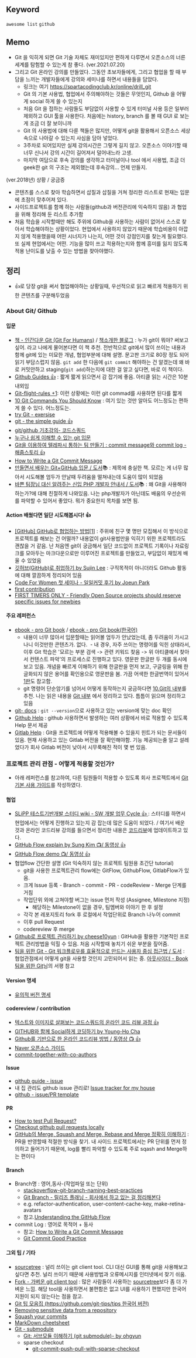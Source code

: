 ## Keyword
`awesome list` `github`

## Memo
- Git 을 익히게 되면 Git 기술 자체도 재미있지만 편하게 다루면서 오픈소스의 너른 세계를 탐험할 수 있는게 참 좋다. 
(ver.2021.07.20)
- 그리고 Git 온라인 강의를 만들었다. 그동안 초보자들에게, 그리고 협업을 할 때 부담을 느끼는 개발자들에게 강의와 세미나를 하면서 내용들을 담았다.  
  - 링크는 여기 https://spartacodingclub.kr/online/drill_git 
  - Git 의 기본 사용법, 협업에서 주의해야하는 것들은 무엇인지, Github 을 어떻게 social 하게 쓸 수 있는지
  - 처음 Git 을 접하는 사람들도 부담없이 사용할 수 있게 터미널 사용 등은 일부러 제외하고 GUI 툴을 사용한다. 처음에는 history, branch 를 볼 때 GUI 로 보는 게 조금 더 잘 보이니까
  - Git 의 사용법에 대해 다룬 책들은 많지만, 어떻게 git을 활용해서 오픈소스 세상 속으로 나아갈 수 있는지 사심을 담아 넣었다. 
  - 3주차로 되어있지만 실제 강의시간은 그렇게 길지 않고. 오픈소스 이야기할 때 너무 신나서 강의 시간이 길어져서 덜어내느라 고생.
  - 마지막 여담으로 후속 강의를 생각하고 터미널이나 tool 에서 사용법, 조금 더 geek한 git 의 구조는 제외했는데 후속강의... 언제 만들지.

(ver.2018년) 상황 / 궁금증
- 콘텐츠를 스스로 찾아 학습하면서 삽질과 삽질을 거쳐 정리한 리스트로 현재는 입문에 초점이 맞추어져 있다. 
- 사이드프로젝트를 함께 하는 사람들(github과 버전관리에 익숙하지 않음) 과 협업을 위해 정리해 둔 리스트 추가함
- 처음 학습을 시작할때만 해도 주위에 Github을 사용하는 사람이 없어서 스스로 찾아서 학습해야하는 상황이었다. 현업에서 사용하지 않았기 때문에 학습비용이 아깝지 않게 적용했을때 어떤 시너지가 나는지, 어떤 것이 강점인지를 찾는게 필요했다. 또 실제 현업에서는 어떤. 기능을 많이 쓰고 적용하는지와 함께 흥미를 잃지 않도록 적용 난이도를 낮출 수 있는 방법을 찾아야했다.  

## 정리
- :+1:로 당장 git을 써서 협업해야하는 상황일때, 우선적으로 읽고 빠르게 적용하기 위한 콘텐츠를 구분해두었음

### About Git/ Github  
#### 입문
- [책 - 인간다운 Git (Git For Humans)](https://www.aladin.co.kr/shop/wproduct.aspx?ItemId=131897974) / [책소개한 블로그](http://paikwiki.github.io/2018/03/git-for-humans) : 누가 git이 뭐야? 써보고 싶어. 라고 나에게 물어본다면 이 책 추천. 전반적으로 git에서 많이 쓰이는 내용과 함께 git에 있는 미묘한 개념, 협업부분에 대해 설명. 문고판 크기로 80장 정도 되어 읽기 부담스럽지 않음.  `git add` 한 다음에 `git commit` 해야하는 건 알겠는데 왜 바로 커밋안하고 staging(`git add`)하는지에 대한 걸 알고 싶다면, 바로 이 책이다.
- [Github Guides :+1:](https://guides.github.com) : 짧게 짧게 읽으면서 감 잡기에 좋음. 아티클 읽는 시간은 10분 내외임
- [Git-flight-rules +1](https://github.com/k88hudson/git-flight-rules/blob/master/README_kr.md): 이런 상황에는 이런 git commad를 사용하면 된다를 짧게 
- [10 Git Commands You Should Know](https://towardsdatascience.com/10-git-commands-you-should-know-df54bea1595c) : 여기 있는 것만 알아도 어느정도는 편하게 쓸 수 있다. 어느정도는.
- [try Git - exersise](https://try.github.io/levels/1/challenges/1)
- [git - the simple guide :+1:](http://rogerdudler.github.io/git-guide/index.ko.html)
- [git/github 기초강의- 코드스쿼드](https://www.youtube.com/playlist?list=PLAHa1zfLtLiPrxoBo9a1HVmauvE2Mn3xX)
- [누구나 쉽게 이해할 수 있는 git 입문](https://backlog.com/git-tutorial/kr/)
- [Git을 이용하여 텔레파시 통하는 팀 만들기 : commit message와 commit log - 해줌스토리 :+1:](http://story.haezoom.com/?p=936)
- [How to Write a Git Commit Message](https://item4.github.io/2016-11-01/How-to-Write-a-Git-Commit-Message/)
- [만들면서 배우는 Git+GitHub 입문 / 도서](http://www.hanbit.co.kr/store/books/look.php?p_code=B8463790401):books: : 제목에 충실한 책. 모르는 게 너무 많아서 시도해볼 엄두가 안날때 두려움을 떨쳐내는데 도움이 많이 되었음 
- [바쁜 팀장님 대신 알려주는 신입 PHP 개발자 안내서 / 도서](https://uptodatebookspub.com/books/9791196276607):books: : 왜 Git을 사용해야하는가?에 대해 친절하게 나와있음. 나는 php개발자가 아닌데도 배움의 우선순위를 파악할 수 있어서 좋았다. 뭐가 중요한지 목차를 보면 됨.

#### Action 배웠다면 일단 시도해봅시다! :+1:
- [[GitHub] GitHub로 협업하는 방법[1]](https://gmlwjd9405.github.io/2017/10/27/how-to-collaborate-on-GitHub-1.html) : 주위에 친구 몇 명만 모집해서 이 방식으로 프로젝트를 해보는 건 어떨까? 내용없이 git사용법만을 익히기 위한 프로젝트라도 괜찮을 거 같음. 난 처음엔 git이 궁금해서 일단 코드없이 프로젝트 기록이나 자료링크를 모아두는 마크다운으로만 이루어진 프로젝트를 만들었고, 부담없이 재밌게 배울 수 있었음
- [깃허브(GitHub)로 취업하기 by Sujin Lee](https://sujinlee.me/professional-github/) : 구직목적이 아니더라도 Github 활동에 대해 깔끔하게 정리되어 있음
- [Code For Women 첫 세미나 - 일일커밋 후기 by Joeun Park](https://www.slideshare.net/zzonee/code-for-women-92561941)
- [first contribution](https://github.com/Roshanjossey/first-contributions/blob/master/translations/README.ko.md)
 - [FIRST TIMERS ONLY - Friendly Open Source projects should reserve specific issues for newbies](http://www.firsttimersonly.com/)

#### 주요 레퍼런스
- [ebook - pro Git book](https://git-scm.com/book/en/v2) / [ebook - pro Git book(한국어)](https://git-scm.com/book/ko/v2)
  - 내용이 너무 많아서 입문할때는 읽어볼 엄두가 안났었는데, 좀 두려움이 가시고 나니 이것만한 콘텐츠가. 없다. 
  - 내 경우, 자주 쓰이는 명령어를 익힌 상태라서, 이후 Git 학습은 '모르는 부분 검색 -> 관련 키워드 찾음 -> 위 아티클에서 찾아서 컨텐스트 파악'의 프로세스로 진행하고 있다. 영문판 한글판 두 개를 동시에 보고 있음. 개념을 빠르게 이해하기 위해 한글판을 먼저 보고, 구글링을 위해 한글화되지 않은 용어를 확인용으로 영문판을 봄. 가끔 어색한 한글번역이 있어서 [1판](https://git-scm.com/book/ko/v1)도 참고함.
  - git 명령어 단순암기를 넘어서 어떻게 동작하는지 궁금하다면 [10.Git의 내부](https://git-scm.com/book/ko/v2/Git의-내부-Plumbing-명령과-Porcelain-명령)를 추천. 나는 읽은 내용을 [Git 내부](/Git_Github_Gitlab/git_concept.md) 에서 정리하고 있다.
틈틈이 읽으며 정리하고 있음
- [git- docs](https://git-scm.com/docs/) : `git --version`으로 사용하고 있는 version에 맞는 doc 확인
- [Github Help](https://help.github.com) : github 사용하면서 발생하는 여러 상황에서 바로 적용할 수 있도록 Help 문서 제공
- [Gitlab Help](https://gitlab.com/help/) : Git을 프로젝트에 어떻게 적용해볼 수 있을지 힌트가 되는 문서들이 있음. 현재 사용하고 있는 Gitlab 버전을 잘 확인해야함. 기능 제공되는줄 알고 설레었다가 회사 Gitlab 버전이 낮아서 시무룩해진 적이 몇 번 있음.
 
### 프로젝트 관리 관점 - 어떻게 적용할 것인가?
- 아래 레퍼런스를 참고하여, 다른 팀원들이 적용할 수 있도록 회사 프로젝트에서 [Git 기본 사용 가이드](/Git_Github_Gitlab/how_to_setup_project.md)를 작성하였다.

#### 협업
- [SLiPP 테스트기반개발 스터디 wiki - SW 개발 업무 Cycle :+1: ](https://www.slipp.net/wiki/pages/viewpage.action?pageId=28279096) : 스터디를 하면서 현업에서는 어떻게 진행하고 있는지 감 잡는데 많은 도움이 되었다. / 여기서 배운 것과 온라인 코드리뷰 강의를 들으면서 정리한 내용은 [코드리뷰](/Cowork/codereview.md)에 업데이트하고 있다.
- [GitHub Flow explain by Sung Kim :tv:/ 동영상 :+1:](https://youtu.be/x-b_ij22vWg)
- [GitHub Flow demo :tv:/ 동영상 :+1:](https://youtu.be/GeFkVB8w7uM)
- 협업flow 간단한 설명 (Git 익숙하지 않는 프로젝트 팀원용 초간단 tutorial)
  - git을 사용한 프로젝트관리 flow에는 GitFlow, GithubFlow, GitlabFlow가 있음. 
  - 크게 Issue 등록 - Branch - commit - PR - codeReview - Merge 단계를 거침
  - 작업단위 외에 고쳐야할 버그는 issue 먼저 작성 (Assignee, Milestone 지정)
    -  해당하는 Milestone이 없을 경우, 팀멤버와 이야기 한 후 설정
  - 각각 본 레포지토리 fork 후 로컬에서 작업단위로 Branch 나누어 commit
  - 이후 pull Request 
  - codereview 후 merge
- [Github로 프로젝트 관리하기 by cheese10yun](https://github.com/cheese10yun/github-project-management) : GitHub을 활용한 기본적인 프로젝트 관리방법을 익힐 수 있음.  처음 시작할때 놓치기 쉬운 부분을 짚어줌.
- [팀을 위한 Git - Git 워크플로우를 효율적으로 만드는 사용자 중심 접근법 / 도서](http://www.hanbit.co.kr/store/books/look.php?p_code=B9451664636) : 협업관점에서 어떻게 git을 사용할 것인지 고민되어서 읽는 중. [아웃사이더 - Book 팀을 위한 Git](https://blog.outsider.ne.kr/1281)님의 서평 참고

#### Version 명세
- [유의적 버전 명세](https://semver.org/lang/ko)

#### codereview / contribution
- [텍스트와 이미지로 살펴보는 코드스쿼드의 온라인 코드 리뷰 과정 :+1:](https://github.com/code-squad/codesquad-docs/blob/master/codereview/README.md)
- [GITHUB와 함께 Social하게 코딩하기 by Young-Ho Cha](https://www.slideshare.net/ganachoco/14-4-gdg-codelab)
- [Github를 기반으로 한 온라인 코드리뷰 방법 / 동영상 :tv: :+1:](https://youtu.be/a5c9ku-_fok)
- [Naver 오픈소스 가이드](https://naver.github.io/OpenSourceGuide/book/)
- [commit-together-with-co-authors](https://blog.github.com/2018-01-29-commit-together-with-co-authors/)

#### Issue
- [github guide - issue](https://guides.github.com/features/issues/)
- 내 집 관리도 github issue 관리로! [Issue tracker for my house](https://github.com/frabcus/house)
- [github - issue/PR template](https://help.github.com/articles/about-automation-for-issues-and-pull-requests-with-query-parameters/)

#### PR
- [How to test Pull Request?](https://github.com/TeamPorcupine/ProjectPorcupine/wiki/How-to-Test-a-Pull-Request)
- [Checkout github pull requests locally](https://gist.github.com/piscisaureus/3342247)
- [GitHub의 Merge, Squash and Merge, Rebase and Merge 정확히 이해하기](https://meetup.toast.com/posts/122?fbclid=IwAR3ca_I1kPf1RulB0y2aEX7Ryq99Cp0QoXFOdynZY4lwpRxSdo_7xCD9As4) : PR을 반영할때 적절한 방식을 찾기. 내 사이드 프로젝트에서는 PR 단위를 먼저 정의하고 들어가기 때문에, log를 빨리 파악할 수 있도록 주로 sqash and Merge하는 편이다

#### Branch
- Branch명 : 영어,동사-(작업파일 또는 단위) 
  - [stackoverflow-git-branch-naming-best-practices](https://stackoverflow.com/questions/273695/git-branch-naming-best-practices)
  - [Git Branch - 릴리즈 플래닝 - 회사에서 하고 있는 걸 정리해본다](http://thdev.tech/android/git/2018/01/21/Git-Branch.html)
  - e.g. refactor-authentication, user-content-cache-key, make-retina-avatars
  - 참고.[Understanding the GitHub Flow](https://guides.github.com/introduction/flow/)
- commit Log : 영어로 목적어 + 동사
  - 참고: [How to Write a Git Commit Message](https://item4.github.io/2016-11-01/How-to-Write-a-Git-Commit-Message/)
  - [Git Commit Good Practice](https://wiki.openstack.org/wiki/GitCommitMessages)
  
#### 그외 팁 / 기타 
- [sourcetree](https://www.sourcetreeapp.com) : 널리 쓰이는 git client tool. CLI 대신 GUI를 통해 git을 사용해보고 싶다면 추천. 널리 쓰이기 때문에 사용방법과 오류메시지를 인터넷에서 찾기 쉬움. 
- [Fork - 가벼운 git client tool](https://git-fork.com/home) : 많은 사람들이 사용하는 [sourcetree](https://www.sourcetreeapp.com)보다 좀 더 가벼운 느낌. 해당 tool을 사용하면서 불편함은 없고 UI를 사용하기 편했지만 한국어 지원이 되지 않는다는 점을 참고.
- [Git 팁 모음집 (https://github.com/git-tips/tips 한국어 버전)](https://github.com/mingrammer/git-tips#%EB%A7%88%EC%A7%80%EB%A7%89-n%EA%B0%9C%EC%9D%98-%EC%BB%A4%EB%B0%8B-%EB%82%98%EC%97%B4%ED%95%98%EA%B8%B0)
- [Removing sensitive data from a repository](https://help.github.com/articles/removing-sensitive-data-from-a-repository/)
- [Squash your commits](https://github.com/blog/2141-squash-your-commits)
- [MarkDown cheetsheet](https://github.com/adam-p/markdown-here/wiki/Markdown-Here-Cheatsheet)
- [Git - submodule](https://git-scm.com/book/ko/v1/Git-도구-서브모듈)
  - [Git: 서브모듈 이해하기 (git submodule)- by ohgyun](http://ohgyun.com/711)
  - sparse checkout
    - [git-commit-push-pull-with-sparse-checkout](https://stackoverflow.com/questions/35925631/git-commit-push-pull-with-sparse-checkout)

